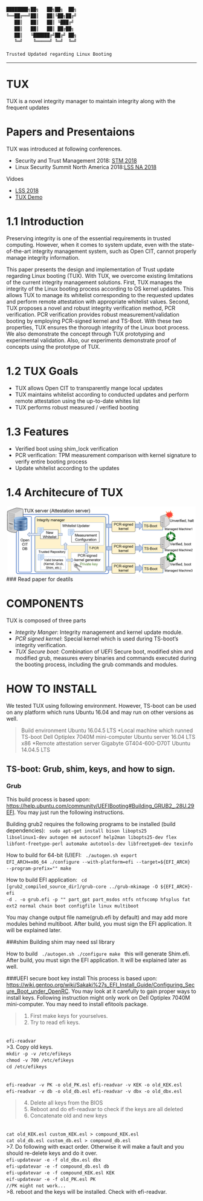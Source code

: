 ```bash
████████╗██╗   ██╗██╗  ██╗
╚══██╔══╝██║   ██║╚██╗██╔╝
   ██║   ██║   ██║ ╚███╔╝ 
   ██║   ██║   ██║ ██╔██╗ 
   ██║   ╚██████╔╝██╔╝ ██╗
   ╚═╝    ╚═════╝ ╚═╝  ╚═╝
                          
Trusted Updated regarding Linux Booting
```
---
# TUX
TUX is a novel integrity manager to maintain integrity along with the frequent updates

# Papers and Presentaions 

TUX was introduced at following conferences.
 - Security and Trust Management 2018: [STM 2018](https://link.springer.com/chapter/10.1007/978-3-030-01141-3_7)
 - Linux Security Summit North America 2018:[LSS NA 2018](https://lssna18.sched.com/event/FLYN/updating-linux-with-tux-trustedupdate-on-linux-kernel-suhho-lee-dankook-university)

Vidoes
 - [LSS 2018](https://youtu.be/slNSH2LGBqA)
 - [TUX Demo](https://youtu.be/3RuTvp06vkE)


# 1.1 Introduction 
Preserving integrity is one of the essential requirements in trusted computing. However, when it comes to system update, even with the state-of-the-art integrity management system, such as Open CIT, cannot properly manage integrity information. 

This paper presents the design and implementation of Trust update regarding Linux booting (TUX). With TUX, we overcome existing limitations of the current integrity management solutions. First, TUX manages the integrity of the Linux booting process according to OS kernel updates. This allows TUX to manage its whitelist corresponding to the requested updates and perform remote attestation with appropriate whitelist values. Second, TUX proposes a novel and robust integrity verification method, PCR verification. PCR verification provides robust measurement/validation booting by employing PCR-signed kernel and TS-Boot. With these two properties, TUX ensures the thorough integrity of the Linux boot process. We also demonstrate the concept through TUX prototyping and experimental validation. Also, our experiments demonstrate proof of concepts using the prototype of TUX.

# 1.2 TUX Goals
 - TUX allows Open CIT to transparently mange local updates
 - TUX maintains whitelist according to conducted updates and  perform remote attestation using the up-to-date whites list
 - TUX performs robust measured / verified booting

# 1.3 Features 
 - Verified boot using shim_lock verification
 - PCR verification: TPM measurement comparison with kernel signature to verify entire booting process
 - Update whitelist according to the updates 

# 1.4 Architecure of TUX
 <center> <img src="doc/imgs/TUX_design.png" width="500"></center>
### Read paper for deatils

# COMPONENTS
TUX is composed of three parts 
 - *Integrity Manger*: Integrity management and kernel update module.
 - *PCR signed kernel*:  Special kernel which is used during TS-boot’s integrity verification.
 - *TUX Secure boot*:  Combination of UEFI Secure boot, modified shim and modified grub, measures every binaries and commands executed during the booting process, including the grub commands and modules.

# HOW TO INSTALL
 We tested TUX using following environment. However, TS-boot can be used on any platform which runs Ubuntu 16.04 and may run on other versions as well.
>Build environment
>Ubuntu 16.04.5 LTS
>*Local machine which runned TS-boot
Dell Optiplex 7040M mini-computer
Ubuntu server 16.04 LTS x86
>*Remote attestation server
Gigabyte GT404-600-D70T
Ubuntu 14.04.5 LTS

## TS-boot: Grub, shim, keys, and how to sign.
### Grub
This build process is based upon: <https://help.ubuntu.com/community/UEFIBooting#Building_GRUB2_.28U.29EFI>. 
You may just run the following instructions.

Building grub2 requires the following programs to be installed (build dependencies):
<code>
sudo apt-get install bison libopts25 libselinux1-dev autogen m4 autoconf help2man libopts25-dev flex libfont-freetype-perl automake autotools-dev libfreetype6-dev texinfo
</code>

How to build for 64-bit (U)EFI:
<code>
./autogen.sh
export EFI_ARCH=x86_64
./configure --with-platform=efi --target=${EFI_ARCH} --program-prefix=""
make
</code>

How to build EFI application:
<code>
cd [grub2\_compiled\_source\_dir]/grub-core
../grub-mkimage -O ${EFI\_ARCH}-efi -d . -o grub.efi -p "" part\_gpt part\_msdos ntfs ntfscomp hfsplus fat ext2 normal chain boot configfile linux multiboot 
</code>

You may change output file name(grub.efi by default) and may add more modules behind multiboot.
After build, you must sign the EFI application. It will be explained later.

###shim
Building shim may need ssl library

How to build
<code>
./autogen.sh
./configure
make
</code>
this will generate Shim.efi. 
After build, you must sign the EFI application. It will be explained later as well.

###UEFI secure boot key install
This process is based upon: <https://wiki.gentoo.org/wiki/Sakaki%27s_EFI_Install_Guide/Configuring_Secure_Boot_under_OpenRC>.
You may look at it carefully to gain proper ways to install keys.
Following instruction might only work on Dell Optiplex 7040M mini-computer.
You may need to install efitools package.

>1. First make keys for yourselves.
>2. Try to read efi keys.
<code>
efi-readvar
</code>
>3. Copy old keys.
<code>
mkdir -p -v /etc/efikeys
chmod -v 700 /etc/efikeys
cd /etc/efikeys

efi-readvar -v PK -o old_PK.esl
efi-readvar -v KEK -o old_KEK.esl
efi-readvar -v db -o old_db.esl
efi-readvar -v dbx -o old_dbx.esl
</code>
>4. Delete all keys from the BIOS
>5. Reboot and do efi-readvar to check if the keys are all deleted
>6. Concatenate old and new keys
<code>
cat old_KEK.esl custom_KEK.esl > compound_KEK.esl
cat old_db.esl custom_db.esl > compound_db.esl
</code>
>7. Do following with exact order. Otherwise it will make a fault and you should re-delete keys and do it over.
<code>
efi-updatevar -e -f old_dbx.esl dbx
efi-updatevar -e -f compound_db.esl db
efi-updatevar -e -f compound_KEK.esl KEK
eif-updatevar -e -f old_PK.esl PK
//PK might not work...
</code>
>8. reboot and the keys will be installed. Check with efi-readvar.
